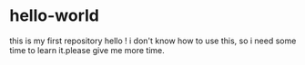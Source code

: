 # hello-world
this is my first repository
hello ! i don't know  how to use this, so i need some time to learn it.please give me more time.
